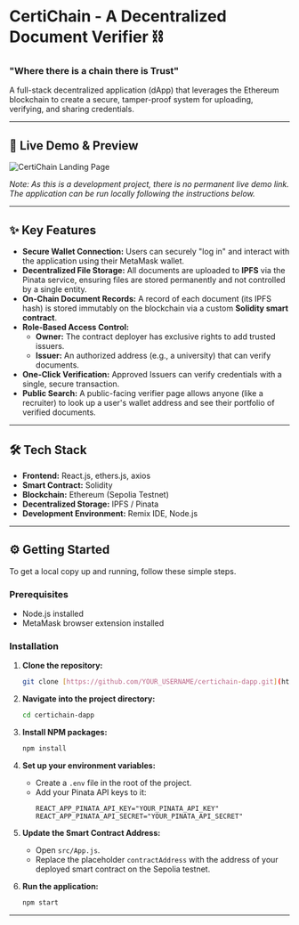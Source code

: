 # CertiChain - A Decentralized Document Verifier ⛓️

### "Where there is a chain there is Trust"

A full-stack decentralized application (dApp) that leverages the Ethereum blockchain to create a secure, tamper-proof system for uploading, verifying, and sharing credentials.

---

## 🚀 Live Demo & Preview

![CertiChain Landing Page](./certichain-preview.png)

*Note: As this is a development project, there is no permanent live demo link. The application can be run locally following the instructions below.*

---

## ✨ Key Features

* **Secure Wallet Connection:** Users can securely "log in" and interact with the application using their MetaMask wallet.
* **Decentralized File Storage:** All documents are uploaded to **IPFS** via the Pinata service, ensuring files are stored permanently and not controlled by a single entity.
* **On-Chain Document Records:** A record of each document (its IPFS hash) is stored immutably on the blockchain via a custom **Solidity smart contract**.
* **Role-Based Access Control:**
    * **Owner:** The contract deployer has exclusive rights to add trusted issuers.
    * **Issuer:** An authorized address (e.g., a university) that can verify documents.
* **One-Click Verification:** Approved Issuers can verify credentials with a single, secure transaction.
* **Public Search:** A public-facing verifier page allows anyone (like a recruiter) to look up a user's wallet address and see their portfolio of verified documents.

---

## 🛠️ Tech Stack

* **Frontend:** React.js, ethers.js, axios
* **Smart Contract:** Solidity
* **Blockchain:** Ethereum (Sepolia Testnet)
* **Decentralized Storage:** IPFS / Pinata
* **Development Environment:** Remix IDE, Node.js

---

## ⚙️ Getting Started

To get a local copy up and running, follow these simple steps.

### Prerequisites

* Node.js installed
* MetaMask browser extension installed

### Installation

1.  **Clone the repository:**
    ```sh
    git clone [https://github.com/YOUR_USERNAME/certichain-dapp.git](https://github.com/YOUR_USERNAME/certichain-dapp.git)
    ```
2.  **Navigate into the project directory:**
    ```sh
    cd certichain-dapp
    ```
3.  **Install NPM packages:**
    ```sh
    npm install
    ```
4.  **Set up your environment variables:**
    * Create a `.env` file in the root of the project.
    * Add your Pinata API keys to it:
        ```
        REACT_APP_PINATA_API_KEY="YOUR_PINATA_API_KEY"
        REACT_APP_PINATA_API_SECRET="YOUR_PINATA_API_SECRET"
        ```
5.  **Update the Smart Contract Address:**
    * Open `src/App.js`.
    * Replace the placeholder `contractAddress` with the address of your deployed smart contract on the Sepolia testnet.

6.  **Run the application:**
    ```sh
    npm start
    ```

---